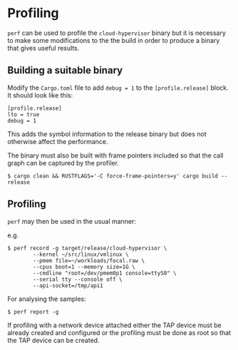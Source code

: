 # Profiling

`perf` can be used to profile the `cloud-hypervisor` binary but it is necessary to make some modifications to the the build in order to produce a binary that gives useful results.

## Building a suitable binary

Modify the `Cargo.toml` file to add `debug = 1` to the `[profile.release]` block. It should look like this:

```
[profile.release]
lto = true
debug = 1
```

This adds the symbol information to the release binary but does not otherwise affect the performance.

The binary must also be built with frame pointers included so that the call graph can be captured by the profiler.

```
$ cargo clean && RUSTFLAGS='-C force-frame-pointers=y' cargo build --release
```

## Profiling

`perf` may then be used in the usual manner:

e.g.

```
$ perf record -g target/release/cloud-hypervisor \
        --kernel ~/src/linux/vmlinux \
        --pmem file=~/workloads/focal.raw \
        --cpus boot=1 --memory size=1G \
        --cmdline "root=/dev/pmem0p1 console=ttyS0" \
        --serial tty --console off \
        --api-socket=/tmp/api1
```

For analysing the samples:

```
$ perf report -g
```

If profiling with a network device attached either the TAP device must be already created and configured or the profiling must be done as root so that the TAP device can be created.
